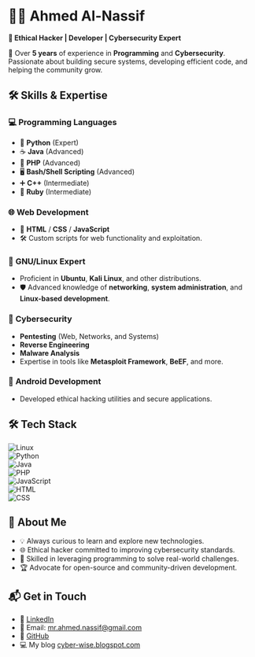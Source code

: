 # 👨‍💻 **Ahmed Al-Nassif**  

**🌟 Ethical Hacker | Developer | Cybersecurity Expert**  

🚀 Over **5 years** of experience in **Programming** and **Cybersecurity**. Passionate about building secure systems, developing efficient code, and helping the community grow.  

## 🛠️ **Skills & Expertise**  

### 💻 **Programming Languages**  
- 🐍 **Python** (Expert)  
- ☕ **Java** (Advanced)  
- 🐘 **PHP** (Advanced)  
- 🖥️ **Bash/Shell Scripting** (Advanced)  
- ➕ **C++** (Intermediate)  
- 💎 **Ruby** (Intermediate)  

### 🌐 **Web Development**  
- 🎨 **HTML** / **CSS** / **JavaScript**  
- 🛠️ Custom scripts for web functionality and exploitation.  

### 🐧 **GNU/Linux Expert**  
- Proficient in **Ubuntu**, **Kali Linux**, and other distributions.  
- 🛡️ Advanced knowledge of **networking**, **system administration**, and **Linux-based development**.  

### 🔐 **Cybersecurity**  
- **Pentesting** (Web, Networks, and Systems)  
- **Reverse Engineering**  
- **Malware Analysis**  
- Expertise in tools like **Metasploit Framework**, **BeEF**, and more.  

### 📱 **Android Development**  
- Developed ethical hacking utilities and secure applications.  


## 🛠️ **Tech Stack**  
![Linux](https://img.shields.io/badge/Linux-0078D6?style=for-the-badge&logo=linux&logoColor=white)  
![Python](https://img.shields.io/badge/Python-3776AB?style=for-the-badge&logo=python&logoColor=white)  
![Java](https://img.shields.io/badge/Java-ED8B00?style=for-the-badge&logo=java&logoColor=white)  
![PHP](https://img.shields.io/badge/PHP-777BB4?style=for-the-badge&logo=php&logoColor=white)  
![JavaScript](https://img.shields.io/badge/JavaScript-F7DF1E?style=for-the-badge&logo=javascript&logoColor=black)  
![HTML](https://img.shields.io/badge/HTML-E34F26?style=for-the-badge&logo=html5&logoColor=white)  
![CSS](https://img.shields.io/badge/CSS-1572B6?style=for-the-badge&logo=css3&logoColor=white)  

## 🌟 **About Me**  
- 💡 Always curious to learn and explore new technologies.  
- 🌐 Ethical hacker committed to improving cybersecurity standards.  
- 🔧 Skilled in leveraging programming to solve real-world challenges.  
- 🏆 Advocate for open-source and community-driven development.  

## 📬 **Get in Touch**  
- 💼 [LinkedIn](#)  
- 📧 Email: [mr.ahmed.nassif@gmail.com](mailto:mr.ahmed.nassif@gmail.com)  
- 🌟 [GitHub](https://github.com/ahmed-alnassif) 
- 💻 My blog [cyber-wise.blogspot.com](https://cyber-wise.blogspot.com/)
